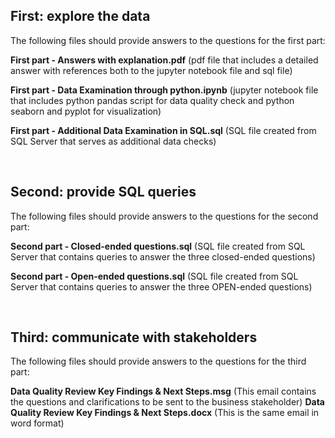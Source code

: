 ## **First: explore the data**


The following files should provide answers to the questions for the first part:

**First part - Answers with explanation.pdf**     (pdf file that includes a detailed answer with references both to the jupyter notebook file and sql file)

**First part - Data Examination through python.ipynb**    (jupyter notebook file that includes python pandas script for data quality check and python seaborn and pyplot for visualization)

**First part - Additional Data Examination in SQL.sql**   (SQL file created from SQL Server that serves as additional data checks)

<br/>

## **Second: provide SQL queries**


The following files should provide answers to the questions for the second part:

**Second part - Closed-ended questions.sql**   (SQL file created from SQL Server that contains queries to answer the three closed-ended questions)

**Second part - Open-ended questions.sql**      (SQL file created from SQL Server that contains queries to answer the three OPEN-ended questions)

<br/>

## **Third: communicate with stakeholders**


The following files should provide answers to the questions for the third part:

**Data Quality Review Key Findings & Next Steps.msg**     (This email contains the questions and clarifications to be sent to the business stakeholder)
**Data Quality Review Key Findings & Next Steps.docx**    (This is the same email in word format)
